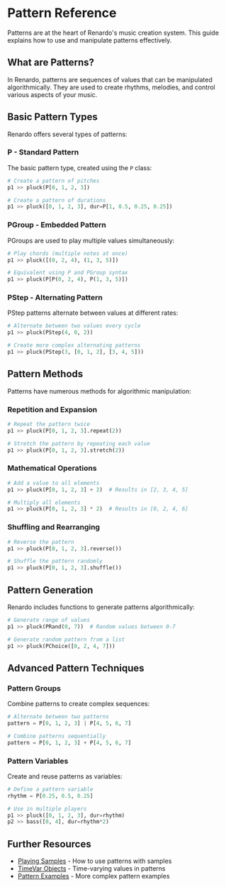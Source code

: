 # Pattern Reference

Patterns are at the heart of Renardo's music creation system. This guide explains how to use and manipulate patterns effectively.

## What are Patterns?

In Renardo, patterns are sequences of values that can be manipulated algorithmically. They are used to create rhythms, melodies, and control various aspects of your music.

## Basic Pattern Types

Renardo offers several types of patterns:

### P - Standard Pattern

The basic pattern type, created using the `P` class:

```python
# Create a pattern of pitches
p1 >> pluck(P[0, 1, 2, 3])

# Create a pattern of durations
p1 >> pluck([0, 1, 2, 3], dur=P[1, 0.5, 0.25, 0.25])
```

### PGroup - Embedded Pattern

PGroups are used to play multiple values simultaneously:

```python
# Play chords (multiple notes at once)
p1 >> pluck([(0, 2, 4), (1, 3, 5)])

# Equivalent using P and PGroup syntax
p1 >> pluck(P[P(0, 2, 4), P(1, 3, 5)])
```

### PStep - Alternating Pattern

PStep patterns alternate between values at different rates:

```python
# Alternate between two values every cycle
p1 >> pluck(PStep(4, 0, 2))

# Create more complex alternating patterns
p1 >> pluck(PStep(3, [0, 1, 2], [3, 4, 5]))
```

## Pattern Methods

Patterns have numerous methods for algorithmic manipulation:

### Repetition and Expansion

```python
# Repeat the pattern twice
p1 >> pluck(P[0, 1, 2, 3].repeat(2))

# Stretch the pattern by repeating each value
p1 >> pluck(P[0, 1, 2, 3].stretch(2))
```

### Mathematical Operations

```python
# Add a value to all elements
p1 >> pluck(P[0, 1, 2, 3] + 2)  # Results in [2, 3, 4, 5]

# Multiply all elements
p1 >> pluck(P[0, 1, 2, 3] * 2)  # Results in [0, 2, 4, 6]
```

### Shuffling and Rearranging

```python
# Reverse the pattern
p1 >> pluck(P[0, 1, 2, 3].reverse())

# Shuffle the pattern randomly
p1 >> pluck(P[0, 1, 2, 3].shuffle())
```

## Pattern Generation

Renardo includes functions to generate patterns algorithmically:

```python
# Generate range of values
p1 >> pluck(PRand(0, 7))  # Random values between 0-7

# Generate random pattern from a list
p1 >> pluck(PChoice([0, 2, 4, 7]))
```

## Advanced Pattern Techniques

### Pattern Groups

Combine patterns to create complex sequences:

```python
# Alternate between two patterns
pattern = P[0, 1, 2, 3] | P[4, 5, 6, 7]

# Combine patterns sequentially
pattern = P[0, 1, 2, 3] + P[4, 5, 6, 7]
```

### Pattern Variables

Create and reuse patterns as variables:

```python
# Define a pattern variable
rhythm = P[0.25, 0.5, 0.25]

# Use in multiple players
p1 >> pluck([0, 1, 2, 3], dur=rhythm)
p2 >> bass([0, 4], dur=rhythm*2)
```

## Further Resources

- [Playing Samples](../samples/index.md) - How to use patterns with samples
- [TimeVar Objects](../timevars/index.md) - Time-varying values in patterns
- [Pattern Examples](./examples.md) - More complex pattern examples